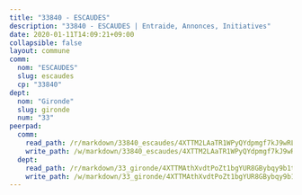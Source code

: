 ```yaml
---
title: "33840 - ESCAUDES"
description: "33840 - ESCAUDES | Entraide, Annonces, Initiatives"
date: 2020-01-11T14:09:21+09:00
collapsible: false
layout: commune
comm:
  nom: "ESCAUDES"
  slug: escaudes
  cp: "33840"
dept:
  nom: "Gironde"
  slug: gironde
  num: "33"
peerpad:
  comm:
    read_path: /r/markdown/33840_escaudes/4XTTM2LAaTR1WPyQYdpmgf7kJ9wRLXrGGn3sMQJYMWaPd8i9n
    write_path: /w/markdown/33840_escaudes/4XTTM2LAaTR1WPyQYdpmgf7kJ9wRLXrGGn3sMQJYMWaPd8i9n-K3TgTj2dsZaYBnGXkNGiuRbfgr5JTMeBLJDiCNWS9PguHtnrg26TLc9VxUm5rKqphFJKqhki6gdrLrn2syiE1L3bpW1fkzGzfdzZnvTdk21yZkF5HRY9HXtdEDJtUjfPgZp4PfMz
  dept:
    read_path: /r/markdown/33_gironde/4XTTMAthXvdtPoZt1bgYUR8GBybqy9b1tLUaaKDw5iKj57LRt
    write_path: /w/markdown/33_gironde/4XTTMAthXvdtPoZt1bgYUR8GBybqy9b1tLUaaKDw5iKj57LRt-K3TgU8ogmN5s8hbKrZhkV9P1KQiFepNWXjoYRvdMTW1jt7eRXTmrjG677tN9mcUTsALjzYGgb8mvcrYPJn2Jd8cTiBmF9aZcbgdcQL1kzCPJnSf6X8tpEcGPdTr5qT6cQqEpt6oQ
---
```



